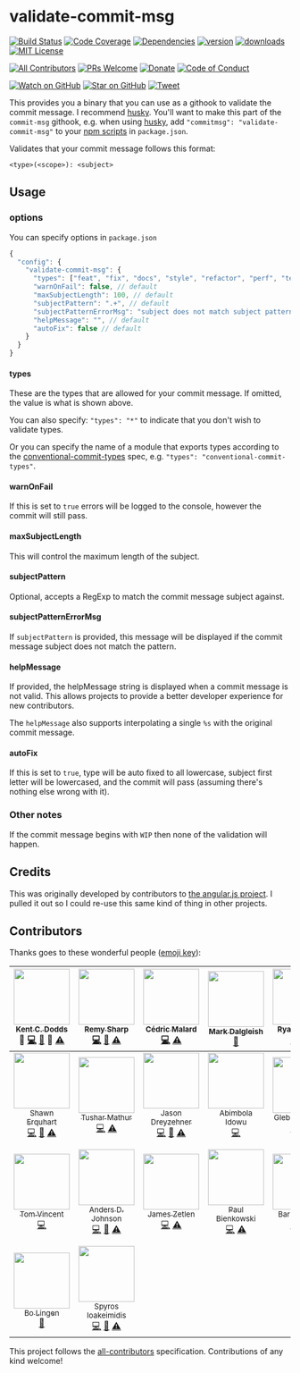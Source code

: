 # validate-commit-msg

[![Build Status][build-badge]][build]
[![Code Coverage][coverage-badge]][coverage]
[![Dependencies][dependencyci-badge]][dependencyci]
[![version][version-badge]][package]
[![downloads][downloads-badge]][npm-stat]
[![MIT License][license-badge]][LICENSE]

[![All Contributors](https://img.shields.io/badge/all_contributors-23-orange.svg?style=flat-square)](#contributors)
[![PRs Welcome][prs-badge]][prs]
[![Donate][donate-badge]][donate]
[![Code of Conduct][coc-badge]][coc]

[![Watch on GitHub][github-watch-badge]][github-watch]
[![Star on GitHub][github-star-badge]][github-star]
[![Tweet][twitter-badge]][twitter]

This provides you a binary that you can use as a githook to validate the commit message. I recommend
[husky](http://npm.im/husky). You'll want to make this part of the `commit-msg` githook, e.g. when using [husky](http://npm.im/husky), add `"commitmsg": "validate-commit-msg"` to your [npm scripts](https://docs.npmjs.com/misc/scripts) in `package.json`.

Validates that your commit message follows this format:

```
<type>(<scope>): <subject>
```

## Usage

### options

You can specify options in `package.json`

```javascript
{
  "config": {
    "validate-commit-msg": {
      "types": ["feat", "fix", "docs", "style", "refactor", "perf", "test", "chore", "revert"], // default
      "warnOnFail": false, // default
      "maxSubjectLength": 100, // default
      "subjectPattern": ".+", // default
      "subjectPatternErrorMsg": "subject does not match subject pattern!", // default
      "helpMessage": "", // default
      "autoFix": false // default
    }
  }
}
```

#### types

These are the types that are allowed for your commit message. If omitted, the value is what is shown above.

You can also specify: `"types": "*"` to indicate that you don't wish to validate types.

Or you can specify the name of a module that exports types according to the
[conventional-commit-types](https://github.com/adjohnson916/conventional-commit-types)
spec, e.g. `"types": "conventional-commit-types"`.

#### warnOnFail

If this is set to `true` errors will be logged to the console, however the commit will still pass.

#### maxSubjectLength

This will control the maximum length of the subject.

#### subjectPattern

Optional, accepts a RegExp to match the commit message subject against.

#### subjectPatternErrorMsg

If `subjectPattern` is provided, this message will be displayed if the commit message subject does not match the pattern.

#### helpMessage

If provided, the helpMessage string is displayed when a commit message is not valid. This allows projects to provide a better developer experience for new contributors.

The `helpMessage` also supports interpolating a single `%s` with the original commit message.

#### autoFix

If this is set to `true`, type will be auto fixed to all lowercase, subject first letter will be lowercased, and the commit will pass (assuming there's nothing else wrong with it).

### Other notes

If the commit message begins with `WIP` then none of the validation will happen.


## Credits

This was originally developed by contributors to [the angular.js project](https://github.com/angular/angular.js). I
pulled it out so I could re-use this same kind of thing in other projects.

[build-badge]: https://img.shields.io/travis/kentcdodds/validate-commit-msg.svg?style=flat-square
[build]: https://travis-ci.org/kentcdodds/validate-commit-msg
[coverage-badge]: https://img.shields.io/codecov/c/github/kentcdodds/validate-commit-msg.svg?style=flat-square
[coverage]: https://codecov.io/github/kentcdodds/validate-commit-msg
[dependencyci-badge]: https://dependencyci.com/github/kentcdodds/validate-commit-msg/badge?style=flat-square
[dependencyci]: https://dependencyci.com/github/kentcdodds/validate-commit-msg
[version-badge]: https://img.shields.io/npm/v/validate-commit-msg.svg?style=flat-square
[package]: https://www.npmjs.com/package/validate-commit-msg
[downloads-badge]: https://img.shields.io/npm/dm/validate-commit-msg.svg?style=flat-square
[npm-stat]: http://npm-stat.com/charts.html?package=validate-commit-msg&from=2016-04-01
[license-badge]: https://img.shields.io/npm/l/validate-commit-msg.svg?style=flat-square
[license]: https://github.com/kentcdodds/validate-commit-msg/blob/master/other/LICENSE
[prs-badge]: https://img.shields.io/badge/PRs-welcome-brightgreen.svg?style=flat-square
[prs]: http://makeapullrequest.com
[donate-badge]: https://img.shields.io/badge/$-support-green.svg?style=flat-square
[donate]: http://kcd.im/donate
[coc-badge]: https://img.shields.io/badge/code%20of-conduct-ff69b4.svg?style=flat-square
[coc]: https://github.com/kentcdodds/validate-commit-msg/blob/master/CODE_OF_CONDUCT.md
[github-watch-badge]: https://img.shields.io/github/watchers/kentcdodds/validate-commit-msg.svg?style=social
[github-watch]: https://github.com/kentcdodds/validate-commit-msg/watchers
[github-star-badge]: https://img.shields.io/github/stars/kentcdodds/validate-commit-msg.svg?style=social
[github-star]: https://github.com/kentcdodds/validate-commit-msg/stargazers
[twitter]: https://twitter.com/intent/tweet?text=Check%20out%20validate-commit-msg!%20https://github.com/kentcdodds/validate-commit-msg%20%F0%9F%91%8D
[twitter-badge]: https://img.shields.io/twitter/url/https/github.com/kentcdodds/validate-commit-msg.svg?style=social

## Contributors

Thanks goes to these wonderful people ([emoji key](https://github.com/kentcdodds/all-contributors#emoji-key)):

<!-- ALL-CONTRIBUTORS-LIST:START - Do not remove or modify this section -->
| [<img src="https://avatars.githubusercontent.com/u/1500684?v=3" width="100px;"/><br /><sub>Kent C. Dodds</sub>](https://kentcdodds.com)<br />💁 [💻](https://github.com/kentcdodds/validate-commit-msg/commits?author=kentcdodds) [📖](https://github.com/kentcdodds/validate-commit-msg/commits?author=kentcdodds) 👀 [⚠️](https://github.com/kentcdodds/validate-commit-msg/commits?author=kentcdodds) | [<img src="https://avatars.githubusercontent.com/u/13700?v=3" width="100px;"/><br /><sub>Remy Sharp</sub>](http://remysharp.com)<br />[💻](https://github.com/kentcdodds/validate-commit-msg/commits?author=remy) [📖](https://github.com/kentcdodds/validate-commit-msg/commits?author=remy) [⚠️](https://github.com/kentcdodds/validate-commit-msg/commits?author=remy) | [<img src="https://avatars.githubusercontent.com/u/1692136?v=3" width="100px;"/><br /><sub>Cédric Malard</sub>](http://valdun.net)<br />[💻](https://github.com/kentcdodds/validate-commit-msg/commits?author=cmalard) [⚠️](https://github.com/kentcdodds/validate-commit-msg/commits?author=cmalard) | [<img src="https://avatars.githubusercontent.com/u/696693?v=3" width="100px;"/><br /><sub>Mark Dalgleish</sub>](markdalgleish.com)<br />[📖](https://github.com/kentcdodds/validate-commit-msg/commits?author=markdalgleish) | [<img src="https://avatars.githubusercontent.com/u/1018189?v=3" width="100px;"/><br /><sub>Ryan Kimber</sub>](https://formhero.io)<br />[💻](https://github.com/kentcdodds/validate-commit-msg/commits?author=ryan-kimber) [⚠️](https://github.com/kentcdodds/validate-commit-msg/commits?author=ryan-kimber) | [<img src="https://avatars.githubusercontent.com/u/43780?v=3" width="100px;"/><br /><sub>Javier Collado</sub>](https://github.com/jcollado)<br />[💻](https://github.com/kentcdodds/validate-commit-msg/commits?author=jcollado) [⚠️](https://github.com/kentcdodds/validate-commit-msg/commits?author=jcollado) | [<img src="https://avatars.githubusercontent.com/u/606014?v=3" width="100px;"/><br /><sub>Jamis Charles</sub>](https://github.com/jamischarles)<br />[💻](https://github.com/kentcdodds/validate-commit-msg/commits?author=jamischarles) [⚠️](https://github.com/kentcdodds/validate-commit-msg/commits?author=jamischarles) |
| :---: | :---: | :---: | :---: | :---: | :---: | :---: |
| [<img src="https://avatars.githubusercontent.com/u/2112202?v=3" width="100px;"/><br /><sub>Shawn Erquhart</sub>](http://www.professant.com)<br />[💻](https://github.com/kentcdodds/validate-commit-msg/commits?author=erquhart) [📖](https://github.com/kentcdodds/validate-commit-msg/commits?author=erquhart) [⚠️](https://github.com/kentcdodds/validate-commit-msg/commits?author=erquhart) | [<img src="https://avatars.githubusercontent.com/u/194482?v=3" width="100px;"/><br /><sub>Tushar Mathur</sub>](http://tusharm.com)<br />[💻](https://github.com/kentcdodds/validate-commit-msg/commits?author=tusharmath) [⚠️](https://github.com/kentcdodds/validate-commit-msg/commits?author=tusharmath) | [<img src="https://avatars.githubusercontent.com/u/904007?v=3" width="100px;"/><br /><sub>Jason Dreyzehner</sub>](https://twitter.com/bitjson)<br />[💻](https://github.com/kentcdodds/validate-commit-msg/commits?author=bitjson) [📖](https://github.com/kentcdodds/validate-commit-msg/commits?author=bitjson) [⚠️](https://github.com/kentcdodds/validate-commit-msg/commits?author=bitjson) | [<img src="https://avatars.githubusercontent.com/u/9654923?v=3" width="100px;"/><br /><sub>Abimbola Idowu</sub>](http://twitter.com/hisabimbola)<br />[💻](https://github.com/kentcdodds/validate-commit-msg/commits?author=hisabimbola) | [<img src="https://avatars.githubusercontent.com/u/2212006?v=3" width="100px;"/><br /><sub>Gleb Bahmutov</sub>](https://glebbahmutov.com/)<br />[💻](https://github.com/kentcdodds/validate-commit-msg/commits?author=bahmutov) [⚠️](https://github.com/kentcdodds/validate-commit-msg/commits?author=bahmutov) | [<img src="https://avatars.githubusercontent.com/u/332905?v=3" width="100px;"/><br /><sub>Dennis</sub>](http://dennis.io)<br />[💻](https://github.com/kentcdodds/validate-commit-msg/commits?author=ds82) | [<img src="https://avatars.githubusercontent.com/u/6425649?v=3" width="100px;"/><br /><sub>Matt Lewis</sub>](https://mattlewis.me/)<br />[💻](https://github.com/kentcdodds/validate-commit-msg/commits?author=mattlewis92) |
| [<img src="https://avatars.githubusercontent.com/u/323761?v=3" width="100px;"/><br /><sub>Tom Vincent</sub>](https://tlvince.com)<br />[💻](https://github.com/kentcdodds/validate-commit-msg/commits?author=tlvince) | [<img src="https://avatars.githubusercontent.com/u/615381?v=3" width="100px;"/><br /><sub>Anders D. Johnson</sub>](https://andrz.me/)<br />[💻](https://github.com/kentcdodds/validate-commit-msg/commits?author=adjohnson916) [📖](https://github.com/kentcdodds/validate-commit-msg/commits?author=adjohnson916) [⚠️](https://github.com/kentcdodds/validate-commit-msg/commits?author=adjohnson916) | [<img src="https://avatars.githubusercontent.com/u/1643758?v=3" width="100px;"/><br /><sub>James Zetlen</sub>](jameszetlen.com)<br />[💻](https://github.com/kentcdodds/validate-commit-msg/commits?author=zetlen) [⚠️](https://github.com/kentcdodds/validate-commit-msg/commits?author=zetlen) | [<img src="https://avatars.githubusercontent.com/u/235784?v=3" width="100px;"/><br /><sub>Paul Bienkowski</sub>](http://opatut.de)<br />[💻](https://github.com/kentcdodds/validate-commit-msg/commits?author=opatut) [⚠️](https://github.com/kentcdodds/validate-commit-msg/commits?author=opatut) | [<img src="https://avatars.githubusercontent.com/u/324073?v=3" width="100px;"/><br /><sub>Barney Scott</sub>](https://github.com/bmds)<br />[💻](https://github.com/kentcdodds/validate-commit-msg/commits?author=bmds) [⚠️](https://github.com/kentcdodds/validate-commit-msg/commits?author=bmds) | [<img src="https://avatars.githubusercontent.com/u/5572221?v=3" width="100px;"/><br /><sub>Emmanuel Murillo Sánchez</sub>](https://github.com/Emmurillo)<br />[💻](https://github.com/kentcdodds/validate-commit-msg/commits?author=Emmurillo) [⚠️](https://github.com/kentcdodds/validate-commit-msg/commits?author=Emmurillo) | [<img src="https://avatars.githubusercontent.com/u/968267?v=3" width="100px;"/><br /><sub>Hans Kristian Flaatten</sub>](https://starefossen.github.io)<br />[💻](https://github.com/kentcdodds/validate-commit-msg/commits?author=Starefossen) [⚠️](https://github.com/kentcdodds/validate-commit-msg/commits?author=Starefossen) |
| [<img src="https://avatars.githubusercontent.com/u/16605186?v=3" width="100px;"/><br /><sub>Bo Lingen</sub>](https://github.com/citycide)<br />[📖](https://github.com/kentcdodds/validate-commit-msg/commits?author=citycide) | [<img src="https://avatars.githubusercontent.com/u/1057324?v=3" width="100px;"/><br /><sub>Spyros Ioakeimidis</sub>](http://www.spyros.io)<br />[💻](https://github.com/kentcdodds/validate-commit-msg/commits?author=spirosikmd) [📖](https://github.com/kentcdodds/validate-commit-msg/commits?author=spirosikmd) [⚠️](https://github.com/kentcdodds/validate-commit-msg/commits?author=spirosikmd) |
<!-- ALL-CONTRIBUTORS-LIST:END -->

This project follows the [all-contributors](https://github.com/kentcdodds/all-contributors) specification. Contributions of any kind welcome!
